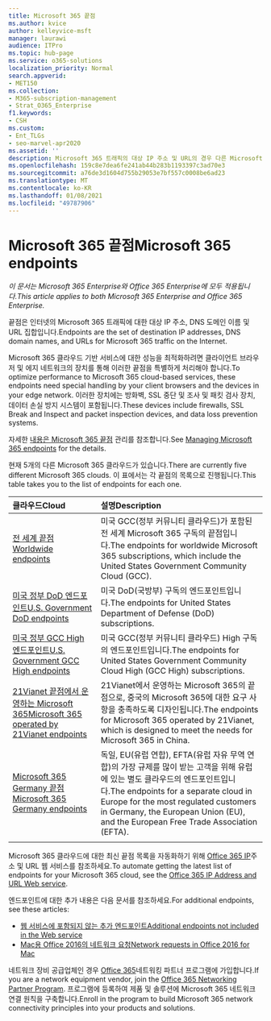 ```yaml
---
title: Microsoft 365 끝점
ms.author: kvice
author: kelleyvice-msft
manager: laurawi
audience: ITPro
ms.topic: hub-page
ms.service: o365-solutions
localization_priority: Normal
search.appverid:
- MET150
ms.collection:
- M365-subscription-management
- Strat_O365_Enterprise
f1.keywords:
- CSH
ms.custom:
- Ent_TLGs
- seo-marvel-apr2020
ms.assetid: ''
description: Microsoft 365 트래픽의 대상 IP 주소 및 URL의 경우 다른 Microsoft 365 클라우드의 인터넷 끝점에 대한 이 문서 목록을 사용합니다.
ms.openlocfilehash: 159c8e7dea6fe241ab44b283b1193397c3ad70e3
ms.sourcegitcommit: a76de3d1604d755b29053e7bf557c0008be6ad23
ms.translationtype: MT
ms.contentlocale: ko-KR
ms.lasthandoff: 01/08/2021
ms.locfileid: "49787906"
---
```

# <a name="microsoft-365-endpoints"></a><span data-ttu-id="efc51-103">Microsoft 365 끝점</span><span class="sxs-lookup"><span data-stu-id="efc51-103">Microsoft 365 endpoints</span></span>

<span data-ttu-id="efc51-104">*이 문서는 Microsoft 365 Enterprise와 Office 365 Enterprise에 모두 적용됩니다.*</span><span class="sxs-lookup"><span data-stu-id="efc51-104">*This article applies to both Microsoft 365 Enterprise and Office 365 Enterprise.*</span></span>

<span data-ttu-id="efc51-105">끝점은 인터넷의 Microsoft 365 트래픽에 대한 대상 IP 주소, DNS 도메인 이름 및 URL 집합입니다.</span><span class="sxs-lookup"><span data-stu-id="efc51-105">Endpoints are the set of destination IP addresses, DNS domain names, and URLs for Microsoft 365 traffic on the Internet.</span></span> 

<span data-ttu-id="efc51-106">Microsoft 365 클라우드 기반 서비스에 대한 성능을 최적화하려면 클라이언트 브라우저 및 에지 네트워크의 장치를 통해 이러한 끝점을 특별하게 처리해야 합니다.</span><span class="sxs-lookup"><span data-stu-id="efc51-106">To optimize performance to Microsoft 365 cloud-based services, these endpoints need special handling by your client browsers and the devices in your edge network.</span></span> <span data-ttu-id="efc51-107">이러한 장치에는 방화벽, SSL 중단 및 조사 및 패킷 검사 장치, 데이터 손실 방지 시스템이 포함됩니다.</span><span class="sxs-lookup"><span data-stu-id="efc51-107">These devices include firewalls, SSL Break and Inspect and packet inspection devices, and data loss prevention systems.</span></span>

<span data-ttu-id="efc51-108">자세한 [내용은 Microsoft 365 끝점](managing-office-365-endpoints.md) 관리를 참조합니다.</span><span class="sxs-lookup"><span data-stu-id="efc51-108">See [Managing Microsoft 365 endpoints](managing-office-365-endpoints.md) for the details.</span></span>

<span data-ttu-id="efc51-109">현재 5개의 다른 Microsoft 365 클라우드가 있습니다.</span><span class="sxs-lookup"><span data-stu-id="efc51-109">There are currently five different Microsoft 365 clouds.</span></span> <span data-ttu-id="efc51-110">이 표에서는 각 끝점의 목록으로 진행됩니다.</span><span class="sxs-lookup"><span data-stu-id="efc51-110">This table takes you to the list of endpoints for each one.</span></span>

| <span data-ttu-id="efc51-111">클라우드</span><span class="sxs-lookup"><span data-stu-id="efc51-111">Cloud</span></span> | <span data-ttu-id="efc51-112">설명</span><span class="sxs-lookup"><span data-stu-id="efc51-112">Description</span></span> |
|:-------|:-----|
| [<span data-ttu-id="efc51-113">전 세계 끝점</span><span class="sxs-lookup"><span data-stu-id="efc51-113">Worldwide endpoints</span></span>](urls-and-ip-address-ranges.md) | <span data-ttu-id="efc51-114">미국 GCC(정부 커뮤니티 클라우드)가 포함된 전 세계 Microsoft 365 구독의 끝점입니다.</span><span class="sxs-lookup"><span data-stu-id="efc51-114">The endpoints for worldwide Microsoft 365 subscriptions, which include the United States Government Community Cloud (GCC).</span></span> |
| [<span data-ttu-id="efc51-115">미국 정부 DoD 엔드포인트</span><span class="sxs-lookup"><span data-stu-id="efc51-115">U.S. Government DoD endpoints</span></span>](microsoft-365-u-s-government-dod-endpoints.md) | <span data-ttu-id="efc51-116">미국 DoD(국방부) 구독의 엔드포인트입니다.</span><span class="sxs-lookup"><span data-stu-id="efc51-116">The endpoints for United States Department of Defense (DoD) subscriptions.</span></span> |
| [<span data-ttu-id="efc51-117">미국 정부 GCC High 엔드포인트</span><span class="sxs-lookup"><span data-stu-id="efc51-117">U.S. Government GCC High endpoints</span></span>](microsoft-365-u-s-government-gcc-high-endpoints.md) | <span data-ttu-id="efc51-118">미국 GCC(정부 커뮤니티 클라우드) High 구독의 엔드포인트입니다.</span><span class="sxs-lookup"><span data-stu-id="efc51-118">The endpoints for United States Government Community Cloud High (GCC High) subscriptions.</span></span> |
| [<span data-ttu-id="efc51-119">21Vianet 끝점에서 운영하는 Microsoft 365</span><span class="sxs-lookup"><span data-stu-id="efc51-119">Microsoft 365 operated by 21Vianet endpoints</span></span>](urls-and-ip-address-ranges-21vianet.md) | <span data-ttu-id="efc51-120">21Vianet에서 운영하는 Microsoft 365의 끝점으로, 중국의 Microsoft 365에 대한 요구 사항을 충족하도록 디자인됩니다.</span><span class="sxs-lookup"><span data-stu-id="efc51-120">The endpoints for Microsoft 365 operated by 21Vianet, which is designed to meet the needs for Microsoft 365 in China.</span></span> |
| [<span data-ttu-id="efc51-121">Microsoft 365 Germany 끝점</span><span class="sxs-lookup"><span data-stu-id="efc51-121">Microsoft 365 Germany endpoints</span></span>](microsoft-365-germany-endpoints.md) | <span data-ttu-id="efc51-122">독일, EU(유럽 연합), EFTA(유럽 자유 무역 연합)의 가장 규제를 많이 받는 고객을 위해 유럽에 있는 별도 클라우드의 엔드포인트입니다.</span><span class="sxs-lookup"><span data-stu-id="efc51-122">The endpoints for a separate cloud in Europe for the most regulated customers in Germany, the European Union (EU), and the European Free Trade Association (EFTA).</span></span> |
|||

<span data-ttu-id="efc51-123">Microsoft 365 클라우드에 대한 최신 끝점 목록을 자동화하기 위해 [Office 365 IP](microsoft-365-ip-web-service.md)주소 및 URL 웹 서비스를 참조하세요.</span><span class="sxs-lookup"><span data-stu-id="efc51-123">To automate getting the latest list of endpoints for your Microsoft 365 cloud, see the [Office 365 IP Address and URL Web service](microsoft-365-ip-web-service.md).</span></span>

<span data-ttu-id="efc51-124">엔드포인트에 대한 추가 내용은 다음 문서를 참조하세요.</span><span class="sxs-lookup"><span data-stu-id="efc51-124">For additional endpoints, see these articles:</span></span>

- [<span data-ttu-id="efc51-125">웹 서비스에 포함되지 않는 추가 엔드포인트</span><span class="sxs-lookup"><span data-stu-id="efc51-125">Additional endpoints not included in the Web service</span></span>](additional-office365-ip-addresses-and-urls.md)
- [<span data-ttu-id="efc51-126">Mac용 Office 2016의 네트워크 요청</span><span class="sxs-lookup"><span data-stu-id="efc51-126">Network requests in Office 2016 for Mac</span></span>](network-requests-in-office-2016-for-mac.md)

<span data-ttu-id="efc51-127">네트워크 장비 공급업체인 경우 [Office 365](microsoft-365-networking-partner-program.md)네트워킹 파트너 프로그램에 가입합니다.</span><span class="sxs-lookup"><span data-stu-id="efc51-127">If you are a network equipment vendor, join the [Office 365 Networking Partner Program](microsoft-365-networking-partner-program.md).</span></span> <span data-ttu-id="efc51-128">프로그램에 등록하여 제품 및 솔루션에 Microsoft 365 네트워크 연결 원칙을 구축합니다.</span><span class="sxs-lookup"><span data-stu-id="efc51-128">Enroll in the program to build Microsoft 365 network connectivity principles into your products and solutions.</span></span> 

